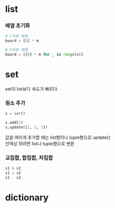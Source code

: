 # list

### 배열 초기화
```python
# 1차원 배열
board = [0] * m

# 2차원 배열
board = [[0] * m for _ in range(n)]
```

# set

set이 list보다 속도가 빠르다.

### 원소 추가
```python
s = set()

s.add(1)
s.update([1, 2, 3])
```
값을 여러개 추가할 때는 list형이나 tuple형으로 update()   
인덱싱 하려면 list나 tuple형으로 변환

### 교집합, 합집합, 차집합

```python
s1 & s2
s1 | s2
s1 - s2
```

# dictionary
